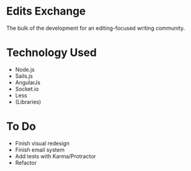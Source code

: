# Edits Exchange
The bulk of the development for an editing-focused writing community.

# Technology Used

- Node.js
- Sails.js
- AngularJs
- Socket.io
- Less
- (Libraries)

# To Do

- Finish visual redesign
- Finish email system
- Add tests with Karma/Protractor
- Refactor
